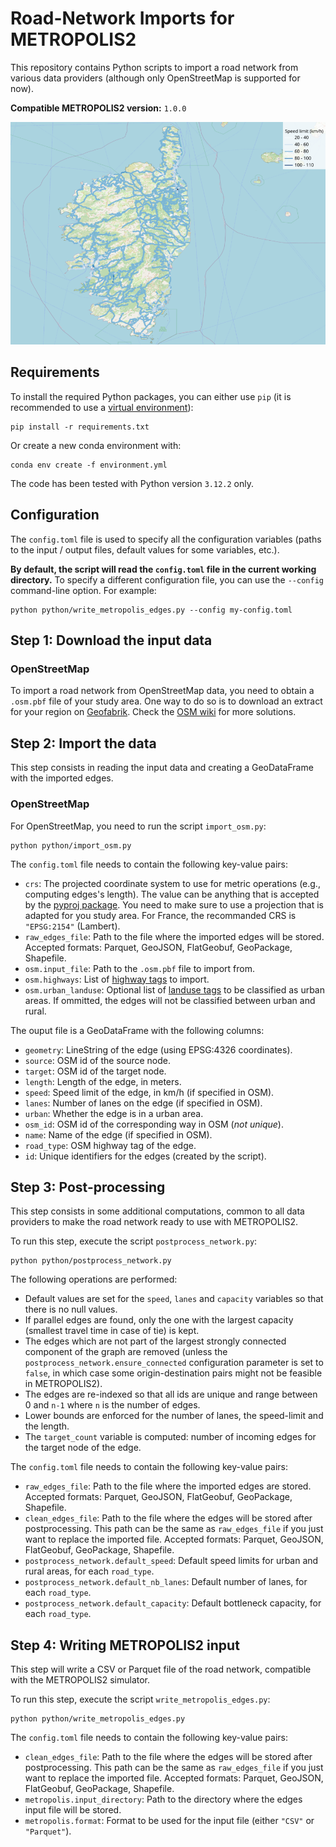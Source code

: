 # Road-Network Imports for METROPOLIS2

This repository contains Python scripts to import a road network from various data providers
(although only OpenStreetMap is supported for now).

**Compatible METROPOLIS2 version:** `1.0.0`

![Road network from OpenStreetMap](osm_road_network.png)

## Requirements

To install the required Python packages, you can either use `pip` (it is recommended to use a
[virtual environment](https://virtualenv.pypa.io/en/latest/)):

```
pip install -r requirements.txt
```

Or create a new conda environment with:

```
conda env create -f environment.yml
```

The code has been tested with Python version `3.12.2` only.

## Configuration

The `config.toml` file is used to specify all the configuration variables (paths to the input /
output files, default values for some variables, etc.).

**By default, the script will read the `config.toml` file in the current working directory.**
To specify a different configuration file, you can use the `--config` command-line option.
For example:

```
python python/write_metropolis_edges.py --config my-config.toml
```

## Step 1: Download the input data

### OpenStreetMap

To import a road network from OpenStreetMap data, you need to obtain a `.osm.pbf` file of your study
area.
One way to do so is to download an extract for your region on
[Geofabrik](https://download.geofabrik.de).
Check the [OSM wiki](https://wiki.openstreetmap.org/wiki/Downloading_data) for more solutions.

## Step 2: Import the data

This step consists in reading the input data and creating a GeoDataFrame with the imported edges.

### OpenStreetMap

For OpenStreetMap, you need to run the script `import_osm.py`:

```
python python/import_osm.py
```

The `config.toml` file needs to contain the following key-value pairs:

- `crs`: The projected coordinate system to use for metric operations (e.g., computing edges's
  length). The value can be anything that is accepted by the [pyproj
  package](https://pyproj4.github.io/pyproj/stable/api/crs/crs.html#pyproj.crs.CRS.from_user_input).
  You need to make sure to use a projection that is adapted for you study area. For France, the
  recommanded CRS is `"EPSG:2154"` (Lambert).
- `raw_edges_file`: Path to the file where the imported edges will be stored. Accepted formats:
  Parquet, GeoJSON, FlatGeobuf, GeoPackage, Shapefile.
- `osm.input_file`: Path to the `.osm.pbf` file to import from.
- `osm.highways`: List of [highway tags](https://wiki.openstreetmap.org/wiki/Key:highway) to import.
- `osm.urban_landuse`: Optional list of [landuse
  tags](https://wiki.openstreetmap.org/wiki/Key:landuse) to be classified as urban areas. If
  ommitted, the edges will not be classified between urban and rural.

The ouput file is a GeoDataFrame with the following columns:

- `geometry`: LineString of the edge (using EPSG:4326 coordinates).
- `source`: OSM id of the source node.
- `target`: OSM id of the target node.
- `length`: Length of the edge, in meters.
- `speed`: Speed limit of the edge, in km/h (if specified in OSM).
- `lanes`: Number of lanes on the edge (if specified in OSM).
- `urban`: Whether the edge is in a urban area.
- `osm_id`: OSM id of the corresponding way in OSM (_not unique_).
- `name`: Name of the edge (if specified in OSM).
- `road_type`: OSM highway tag of the edge.
- `id`: Unique identifiers for the edges (created by the script).

## Step 3: Post-processing

This step consists in some additional computations, common to all data providers to make the road
network ready to use with METROPOLIS2.

To run this step, execute the script `postprocess_network.py`:

```
python python/postprocess_network.py
```

The following operations are performed:

- Default values are set for the `speed`, `lanes` and `capacity` variables so that there is no null
  values.
- If parallel edges are found, only the one with the largest capacity (smallest travel time in case
  of tie) is kept.
- The edges which are not part of the largest strongly connected component of the graph are removed
  (unless the `postprocess_network.ensure_connected` configuration parameter is set to `false`, in
  which case some origin-destination pairs might not be feasible in METROPOLIS2).
- The edges are re-indexed so that all ids are unique and range between 0 and `n-1` where `n` is the
  number of edges.
- Lower bounds are enforced for the number of lanes, the speed-limit and the length.
- The `target_count` variable is computed: number of incoming edges for the target node of the edge.

The `config.toml` file needs to contain the following key-value pairs:

- `raw_edges_file`: Path to the file where the imported edges are stored. Accepted formats:
  Parquet, GeoJSON, FlatGeobuf, GeoPackage, Shapefile.
- `clean_edges_file`: Path to the file where the edges will be stored after postprocessing.
  This path can be the same as `raw_edges_file` if you just want to replace the imported file.
  Accepted formats: Parquet, GeoJSON, FlatGeobuf, GeoPackage, Shapefile.
- `postprocess_network.default_speed`: Default speed limits for urban and rural areas, for each
  `road_type`.
- `postprocess_network.default_nb_lanes`: Default number of lanes, for each `road_type`.
- `postprocess_network.default_capacity`: Default bottleneck capacity, for each `road_type`.

## Step 4: Writing METROPOLIS2 input

This step will write a CSV or Parquet file of the road network, compatible with the METROPOLIS2
simulator.

To run this step, execute the script `write_metropolis_edges.py`:

```
python python/write_metropolis_edges.py
```

The `config.toml` file needs to contain the following key-value pairs:

- `clean_edges_file`: Path to the file where the edges will be stored after postprocessing.
  This path can be the same as `raw_edges_file` if you just want to replace the imported file.
  Accepted formats: Parquet, GeoJSON, FlatGeobuf, GeoPackage, Shapefile.
- `metropolis.input_directory`: Path to the directory where the edges input file will be stored.
- `metropolis.format`: Format to be used for the input file (either `"CSV"` or `"Parquet"`).
